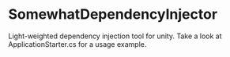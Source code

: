 # SomewhatDependencyInjector
Light-weighted dependency injection tool for unity.
Take a look at ApplicationStarter.cs for a usage example.
